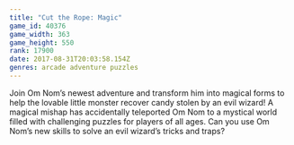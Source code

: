 ```yaml
---
title: "Cut the Rope: Magic"
game_id: 40376
game_width: 363
game_height: 550
rank: 17900
date: 2017-08-31T20:03:58.154Z
genres: arcade adventure puzzles
---
```

Join Om Nom’s newest adventure and transform him into magical forms to help the lovable little monster recover candy stolen by an evil wizard! A magical mishap has accidentally teleported Om Nom to a mystical world filled with challenging puzzles for players of all ages. Can you use Om Nom’s new skills to solve an evil wizard’s tricks and traps?